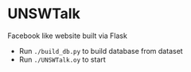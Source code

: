 # UNSWTalk
Facebook like website built via Flask

+ Run `./build_db.py` to build database from dataset
+ Run `./UNSWTalk.oy` to start
